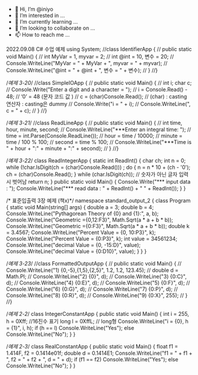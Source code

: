 - 👋 Hi, I’m @iniyo
- 👀 I’m interested in ...
- 🌱 I’m currently learning ...
- 💞️ I’m looking to collaborate on ...
- 📫 How to reach me ...


2022.09.08 C# 수업 예제
using System;
//class IdentifierApp {
//    public static void Main() {
//        int MyVar = 1, myvar = 2;
//        int @int = 10, 변수 = 20;
//        Console.WriteLine("MyVar = " + MyVar + ", myvar = " + myvar);
//        Console.WriteLine("@int = " + @int + ", 변수 = " + 변수);
//    }
//}

/*예제 3-20*/
//class SimpleIOApp {
//    public static void Main() {
//        int i; char c;
//        Console.Write("Enter a digit and a character = ");
//        i = Console.Read() - 48; // ‘0’ = 48 (문자 코드 값 )
//        c = (char)Console.Read(); // (char) : casting 연산자 : casting은 dummy
//        Console.Write("i = " + i);
//        Console.WriteLine(", c = " + c);
//    }
//}

/*예제 3-21*/
//class ReadLineApp {
//    public static void Main() {
//        int time, hour, minute, second;
//        Console.WriteLine("***Enter an integral time: ");
//        time = int.Parse(Console.ReadLine());
//        hour = time / 10000;
//        minute = time / 100 % 100;
//        second = time % 100;
//        Console.WriteLine("***Time is " + hour + ":" + minute + ":" + second);
//    }
//}

/*예제 3-22*/
class ReadIntegerApp {
    static int ReadInt() {
        char ch;
        int n = 0;
        while (!char.IsDigit(ch = (char)Console.Read())) ;
        do {
            n = n * 10 + (ch - '0');
            ch = (char)Console.Read();
        } while (char.IsDigit(ch)); // 숫자가 아닌 글자 입력 시 벗어남
        return n;
    }
    public static void Main() {
        Console.Write("*** input data : ");
        Console.WriteLine("*** read data : " + ReadInt() + " " + ReadInt());
    }
}

/* 표준입출력 3장 예제 (책x)*/
namespace standard_output_2 {
    class Program {
        static void Main(string[] args) {
            double a = 3;
            double b = 4;
            Console.WriteLine("Pythagorean Theory of {0} and {1}:", a, b);
            Console.WriteLine("Geometric ={0,12:F3}", Math.Sqrt(a * a + b * b));
            Console.WriteLine("Geometric ={0:F3}", Math.Sqrt(a * a + b * b));
            double k = 3.4567;
            Console.WriteLine("Percent Value = {0, 10:P3}", k);
            Console.WriteLine("Percent Value = {0:P3}", k);
            int value = 34561234;
            Console.WriteLine("decimal Value = {0, -15:D}", value);
            Console.WriteLine("decimal Value = {0:D10}", value);
        }
    }
}

/*예제 3-23*/
//class FormattedOutputApp {
//    public static void Main() {
//        Console.WriteLine("1) {0,-5},{1,5},{2,5}", 1.2, 1.2, 123.45);
//        double d = Math.PI;
//        Console.WriteLine("2) {0}", d);
//        Console.WriteLine("3) {0:C}", d);
//        Console.WriteLine("4) {0:E}", d);
//        Console.WriteLine("5) {0:F}", d);
//        Console.WriteLine("6) {0:G}", d);
//        Console.WriteLine("7) {0:P}", d);
//        Console.WriteLine("8) {0:R}", d);
//        Console.WriteLine("9) {0:X}", 255);
//    }
//}

/*예제 2-2*/
class IntegerConstantApp {
    public static void Main() {
        int i = 255, h = 0Xff; //16진수 표기
        long l = 0XffL; // long형
        Console.WriteLine("i = {0}, h = {1}", i, h);
        if (h == l) Console.WriteLine("Yes");
        else Console.WriteLine("No");
    }
}

/*예제 2-3*/
class RealConstantApp {
    public static void Main() {
        float f1 = 1.414F, f2 = 0.1414e01f;
        double d = 0.1414E1;
        Console.WriteLine("f1 = " + f1 + ", f2 = " + f2 + ", d = " + d);
        if (f1 == f2) Console.WriteLine("Yes");
        else Console.WriteLine("No");
    }
}
